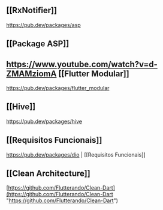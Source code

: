 [[RxNotifier]]
--
https://pub.dev/packages/asp

[[Package ASP]]
--
https://www.youtube.com/watch?v=d-ZMAMziomA
[[Flutter Modular]]
--
https://pub.dev/packages/flutter_modular

[[Hive]]
--
https://pub.dev/packages/hive

[[Requisitos Funcionais]]
--
https://pub.dev/packages/dio | [[Requisitos Funcionais]]

[[Clean Architecture]]
--
[https://github.com/Flutterando/Clean-Dart](https://github.com/Flutterando/Clean-Dart "https://github.com/Flutterando/Clean-Dart") 
